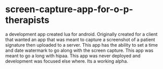 # screen-capture-app-for-o-p-therapists
a development app created lua for android. 
Originally created for a client that wanted an app that was meant to capture a screenshot of a patient signature then uploaded to a server. 
This app has the ability to set a time and date watermark to go along with the screen capture. This app was meant to go a long with hipaa. 
This app was never deployed and development was focused else where. Its a working alpha.    

